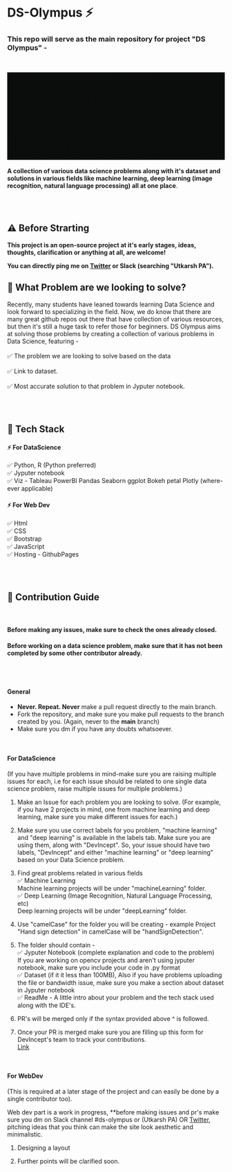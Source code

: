 # DS-Olympus ⚡️
### This repo will serve as the main repository for project "DS Olympus" - 
<br>

![image](forReadme/intro.gif)

**A collection of various data science problems along with it's dataset and solutions in various fields like machine learning, deep learning (image recognition, natural language processing) all at one place**. 

<br>
<br>


## ⚠️ Before Strarting 

**This project is an open-source project at it's early stages, ideas, thoughts, clarification or anything at all, are welcome!**

**You can directly ping me on [Twitter](https://twitter.com/TweetsZeus) or Slack (searching "Utkarsh PA").** 


## 🚩 What Problem are we looking to solve? 
Recently, many students have leaned towards learning Data Science and look forward to specializing in the field. Now, we do know that there are many great github repos out there that have collection of various resources, but then it's still a huge task to refer those for beginners. DS Olympus aims at solving those problems by creating a collection of various problems in Data Science, featuring -
<Br><br>
✅ The problem we are looking to solve based on the data 
<Br> <br>
✅ Link to dataset. 
<Br> <br>
✅ Most accurate solution to that problem in Jyputer notebook.

<Br>
<Br>

## 🚩 Tech Stack 
#### ⚡️ For DataScience
✅ Python, R (Python preferred) <Br>
✅ Jyputer notebook <Br>
✅ Viz -  Tableau PowerBI Pandas Seaborn ggplot Bokeh petal Plotly (where-ever applicable)<Br>


#### ⚡️ For Web Dev
✅ Html <Br>
✅ CSS <Br> 
✅ Bootstrap <br>
✅ JavaScript <Br>
✅ Hosting - GithubPages <Br>

<br>
<br>

## 🚩 Contribution Guide

<br>

#### Before making any issues, make sure to check the ones already closed. 

#### Before working on a data science problem, make sure that it has not been completed by some other contributor already. 


<br>
<br>

#### General
* **Never. Repeat. Never** make a pull request directly to the main branch. 
* Fork the repository, and make sure you make pull requests to the branch created by you. (Again, never to the **main** branch)
* Make sure you dm if you have any doubts whatsoever.

<br>

#### For DataScience 

(If you have multiple problems in mind-make sure you are raising multiple issues for each, i.e for each issue should be related to one single data science problem, raise multiple issues for multiple problems.)

1. Make an Issue for each problem you are looking to solve. (For example, if you have 2 projects in mind, one from machine learning and deep learning, make sure you make different issues for each.)

2. Make sure you use correct labels for you problem, "machine learning" and "deep learning" is available in the labels tab. Make sure you are using them, along with "DevIncept". So, your issue should have two labels, "DevIncept" and either "machine learning" or "deep learning" based on your Data Science problem.


2. Find great problems related in various fields <Br>
✅ Machine Learning <br>
Machine learning projects will be under "machineLearning" folder.<br>
✅ Deep Learning (Image Recognition, Natural Language Processing, etc)<br>
Deep learning projects will be under "deepLearning" folder.

3. Use "camelCase" for the folder you will be creating - example Project "Hand sign detection" in camelCase will be "handSignDetection". 

4. The folder should contain - <br>
✅ Jyputer Notebook (complete explanation and code to the problem)<br> 
If you are working on opencv projects and aren't using jyputer notebook, make sure you include your code in .py format<Br>
✅ Dataset (if it it less than 100MB), Also if you have problems uploading the file or bandwidth issue, make sure you make a section about dataset in Jyputer notebook <br>
✅ ReadMe - A little intro about your problem and the tech stack used along with the IDE's. 

5. PR's will be merged only if the syntax provided above ^ is followed. 

6. Once your PR is merged make sure you are filling up this form for DevIncept's team to track your contributions.<BR>
[Link](https://docs.google.com/forms/d/e/1FAIpQLScIZGskVmKmadftHL5KzNKx4ydly-s2JYRfg587NGA2B5GX1g/viewform)
<Br>



#### For WebDev 
(This is required at a later stage of the project and can easily be done by a single contributor too).

Web dev part is a work in progress, **before making issues and pr's make sure you dm on Slack channel #ds-olympus or (Utkarsh PA) OR [Twitter](https://twitter.com/TweetsZeus), pitching ideas that you think can make the site look aesthetic and minimalistic. <Br>


1. Designing a layout

2. Further points will be clarified soon. 
